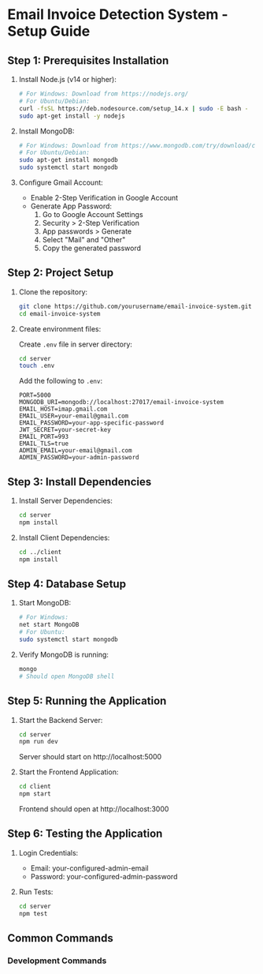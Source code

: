 # Email Invoice Detection System - Setup Guide

## Step 1: Prerequisites Installation

1. Install Node.js (v14 or higher):
   ```bash
   # For Windows: Download from https://nodejs.org/
   # For Ubuntu/Debian:
   curl -fsSL https://deb.nodesource.com/setup_14.x | sudo -E bash -
   sudo apt-get install -y nodejs
   ```

2. Install MongoDB:
   ```bash
   # For Windows: Download from https://www.mongodb.com/try/download/community
   # For Ubuntu/Debian:
   sudo apt-get install mongodb
   sudo systemctl start mongodb
   ```

3. Configure Gmail Account:
   - Enable 2-Step Verification in Google Account
   - Generate App Password:
     1. Go to Google Account Settings
     2. Security > 2-Step Verification
     3. App passwords > Generate
     4. Select "Mail" and "Other"
     5. Copy the generated password

## Step 2: Project Setup

1. Clone the repository:
   ```bash
   git clone https://github.com/yourusername/email-invoice-system.git
   cd email-invoice-system
   ```

2. Create environment files:

   Create `.env` file in server directory:
   ```bash
   cd server
   touch .env
   ```

   Add the following to `.env`:
   ```env
   PORT=5000
   MONGODB_URI=mongodb://localhost:27017/email-invoice-system
   EMAIL_HOST=imap.gmail.com
   EMAIL_USER=your-email@gmail.com
   EMAIL_PASSWORD=your-app-specific-password
   JWT_SECRET=your-secret-key
   EMAIL_PORT=993
   EMAIL_TLS=true
   ADMIN_EMAIL=your-email@gmail.com
   ADMIN_PASSWORD=your-admin-password
   ```

## Step 3: Install Dependencies

1. Install Server Dependencies:
   ```bash
   cd server
   npm install
   ```

2. Install Client Dependencies:
   ```bash
   cd ../client
   npm install
   ```

## Step 4: Database Setup

1. Start MongoDB:
   ```bash
   # For Windows:
   net start MongoDB
   # For Ubuntu:
   sudo systemctl start mongodb
   ```

2. Verify MongoDB is running:
   ```bash
   mongo
   # Should open MongoDB shell
   ```

## Step 5: Running the Application

1. Start the Backend Server:
   ```bash
   cd server
   npm run dev
   ```
   Server should start on http://localhost:5000

2. Start the Frontend Application:
   ```bash
   cd client
   npm start
   ```
   Frontend should open at http://localhost:3000

## Step 6: Testing the Application

1. Login Credentials:
   - Email: your-configured-admin-email
   - Password: your-configured-admin-password

2. Run Tests:
   ```bash
   cd server
   npm test
   ```

## Common Commands

### Development Commands